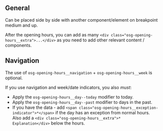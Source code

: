 ## General

Can be placed side by side with another component/element on breakpoint medium and up.

After the opening hours, you can add as many `<div class="osg-opening-hours__extra">...</div>` as you need to add other relevant content / components.
## Navigation

The use of `osg-opening-hours__navigation` + `osg-opening-hours__week` is optional.

If you use navigation and week/date indicators, you also *must*:
- Apply the `osg-opening-hours__day--today` modifier to today.
- Apply the `osg-opening-hours__day--past` modifier to days in the past.
- If you have the data - add `<span class="osg-opening-hours__exception-indicator">*</span>` if the day has an exception from normal hours. Also add a `<div class="osg-opening-hours__extra">* Explanation</div>` below the hours.
